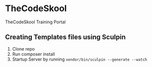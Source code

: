 # TheCodeSkool
TheCodeSkool Training Portal

## Creating Templates files using Sculpin
1. Clone repo
2. Run composer install
3. Startup Server by running ``vendor/bin/sculpin --generate --watch``
